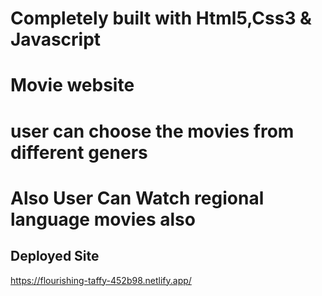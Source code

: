 # Completely built with Html5,Css3 & Javascript

# Movie website

# user can choose the movies from different geners

# Also User Can Watch regional language movies also





## Deployed Site
https://flourishing-taffy-452b98.netlify.app/

